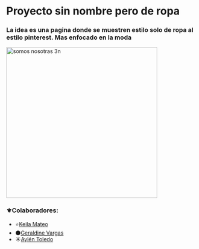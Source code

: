 
<h1>Proyecto sin nombre pero de ropa</h1>
<h3>La idea es una pagina donde se muestren estilo solo de ropa al estilo pinterest. Mas enfocado en la moda</h3>

  <img src="c:\Users\Vane\Downloads\nosotras.jpg.jpeg" alt="somos nosotras 3n" width="400">

### ⚜️Colaboradores:
* ⭐[Keila Mateo](https://github.com/keilaNerea06)
* 🌑[Geraldine Vargas](https://github.com/Gerald-Vargas)
* ☀️[Aylén Toledo](https://github.com/Aylen-xd)
